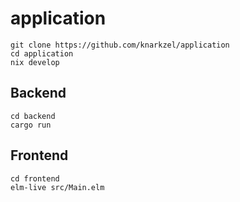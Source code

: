 # application

```
git clone https://github.com/knarkzel/application
cd application
nix develop
```

## Backend

```
cd backend
cargo run
```

## Frontend

```
cd frontend
elm-live src/Main.elm
```

